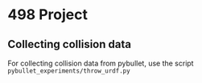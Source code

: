 # 498 Project

## Collecting collision data
For collecting collision data from pybullet, use the script `pybullet_experiments/throw_urdf.py`